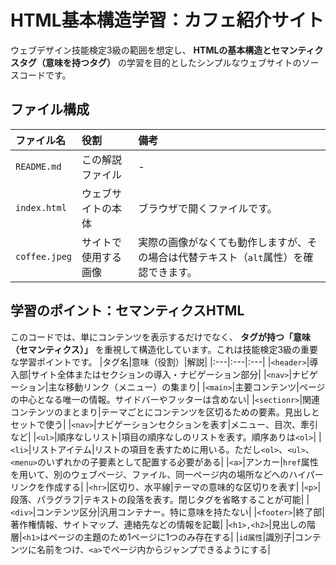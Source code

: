 # HTML基本構造学習：カフェ紹介サイト
ウェブデザイン技能検定3級の範囲を想定し、 **HTMLの基本構造とセマンティクスタグ（意味を持つタグ）** の学習を目的としたシンプルなウェブサイトのソースコードです。

## ファイル構成
|ファイル名|役割|備考|
|:---|:---|:---|
|`README.md`|この解説ファイル|-|
|`index.html`|ウェブサイトの本体|ブラウザで開くファイルです。|
|`coffee.jpeg`|サイトで使用する画像|実際の画像がなくても動作しますが、その場合は代替テキスト（`alt`属性）を確認できます。|

## 学習のポイント：セマンティクスHTML
このコードでは、単にコンテンツを表示するだけでなく、 **タグが持つ「意味（セマンティクス）」** を重視して構造化しています。これは技能検定3級の重要な学習ポイントです。
|タグ名|意味（役割）|解説|
|:---|:---|:---|
|`<header>`|導入部|サイト全体またはセクションの導入・ナビゲーション部分|
|`<nav>`|ナビゲーション|主な移動リンク（メニュー）の集まり|
|`<main>`|主要コンテンツ|ページの中心となる唯一の情報。サイドバーやフッターは含めない|
|`<sectionr>`|関連コンテンツのまとまり|テーマごとにコンテンツを区切るための要素。見出しとセットで使う|
|`<nav>`|ナビゲーションセクションを表す|メニュー、目次、牽引など|
|`<ul>`|順序なしリスト|項目の順序なしのリストを表す。順序ありは`<ol>`|
|`<li>`|リストアイテム|リストの項目を表すために用いる。ただし`<ol>`、`<ul>`、`<menu>`のいずれかの子要素として配置する必要がある|
|`<a>`|アンカー|`href`属性を用いて、別のウェブページ、ファイル、同一ページ内の場所などへのハイパーリンクを作成する|
|`<hr>`|区切り、水平線|テーマの意味的な区切りを表す|
|`<p>`|段落、パラグラフ|テキストの段落を表す。閉じタグを省略することが可能|
|`<div>`|コンテンツ区分|汎用コンテナー。特に意味を持たない|
|`<footer>`|終了部|著作権情報、サイトマップ、連絡先などの情報を記載|
|`<h1>,<h2>`|見出しの階層|`<h1>`はページの主題のため1ページに1つのみ存在する|
|`id属性`|識別子|コンテンツに名前をつけ、`<a>`でページ内からジャンプできるようにする|
